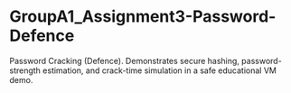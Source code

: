 # GroupA1_Assignment3-Password-Defence
Password Cracking (Defence). Demonstrates secure hashing, password-strength estimation, and crack-time simulation in a safe educational VM demo.
